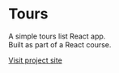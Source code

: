 # Tours
A simple tours list React app. 
<br/>
Built as part of a React course.

[Visit project site](https://meital-tours.netlify.app/)
